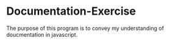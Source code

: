 # Documentation-Exercise
The purpose of this program is to convey my understanding of doucmentation in javascript. 
